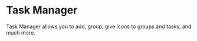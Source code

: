# Task Manager
Task Manager allows you to add, group, give icons to groups and tasks, and much more.
